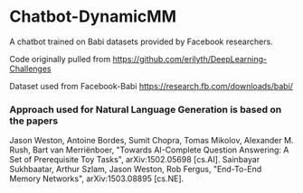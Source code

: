 # Chatbot-DynamicMM

A chatbot trained on Babi datasets provided by Facebook researchers.

Code originally pulled from
https://github.com/erilyth/DeepLearning-Challenges

Dataset used from Facebook-Babi
https://research.fb.com/downloads/babi/

### Approach used for Natural Language Generation is based on the papers 
Jason Weston, Antoine Bordes, Sumit Chopra, Tomas Mikolov, Alexander M. Rush, Bart van Merriënboer, "Towards AI-Complete Question Answering: A Set of Prerequisite Toy Tasks", arXiv:1502.05698 [cs.AI].
Sainbayar Sukhbaatar, Arthur Szlam, Jason Weston, Rob Fergus, "End-To-End Memory Networks", arXiv:1503.08895 [cs.NE].

